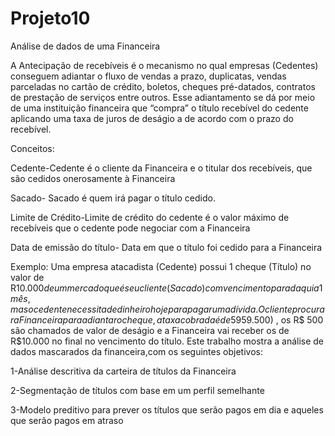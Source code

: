 # Projeto10
Análise de dados de uma Financeira

A Antecipação de recebíveis é o mecanismo no qual empresas (Cedentes) conseguem adiantar
o fluxo de vendas a prazo, duplicatas, vendas parceladas no cartão de crédito, boletos,
cheques pré-datados, contratos de prestação de serviços entre outros. Esse adiantamento se
dá por meio de uma instituição financeira que “compra” o título recebível do cedente aplicando uma
taxa de juros de deságio a de acordo com o prazo do recebível.

Conceitos:

Cedente-Cedente é o cliente da Financeira e o titular dos recebíveis, que são cedidos onerosamente à
Financeira

Sacado- Sacado é quem irá pagar o título cedido.

Limite de Crédito-Limite de crédito do cedente é o valor máximo de recebíveis que o cedente pode negociar com a
Financeira

Data de emissão do título- Data em que o título foi cedido para a Financeira

Exemplo:
Uma empresa atacadista (Cedente) possui 1 cheque (Título) no valor de R$10.000 de um
mercado que é seu cliente (Sacado) com vencimento para daqui a 1 mês, mas o cedente
necessita de dinheiro hoje para pagar uma dívida. O cliente procurar a Financeira para adiantar o
cheque, a taxa cobrada é de 5% a.m (juros compostos), ou seja, o Cedente vai receber hoje
95% do valor do cheque (R$9.500) , os R$ 500 são chamados de valor de deságio e a Financeira vai
receber os de R$10.000 no final no vencimento do título.
Este trabalho mostra a análise de dados mascarados da financeira,com os seguintes objetivos:

1-Análise descritiva da carteira de títulos da Financeira

2-Segmentação de títulos com base em um perfil semelhante

3-Modelo preditivo para prever os títulos que serão pagos em dia e aqueles que serão pagos em atraso
